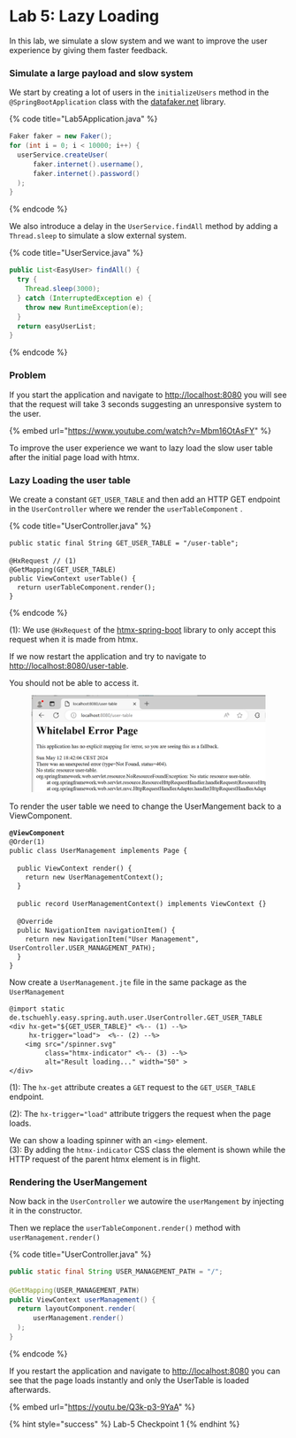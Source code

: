 # Lab 5: Lazy Loading

In this lab, we simulate a slow system and we want to improve the user experience by giving them faster feedback.

### Simulate a large payload and slow system

We start by creating a lot of users in the `initializeUsers` method in the `@SpringBootApplication` class with the [datafaker.net](https://www.datafaker.net/) library.

{% code title="Lab5Application.java" %}
```java
Faker faker = new Faker();
for (int i = 0; i < 10000; i++) {
  userService.createUser(
      faker.internet().username(),
      faker.internet().password()
  );
}
```
{% endcode %}

We also introduce a delay in the `UserService.findAll` method by adding a `Thread.sleep` to simulate a slow external system.

{% code title="UserService.java" %}
```java
public List<EasyUser> findAll() {
  try {
    Thread.sleep(3000);
  } catch (InterruptedException e) {
    throw new RuntimeException(e);
  }
  return easyUserList;
} 
```
{% endcode %}

### Problem

If you start the application and navigate to [http://localhost:8080](http://localhost:8080/) you will see that the request will take 3 seconds suggesting an unresponsive system to the user.

{% embed url="https://www.youtube.com/watch?v=Mbm16OtAsFY" %}

To improve the user experience we want to lazy load the slow user table after the initial page load with htmx.

### Lazy Loading the user table

We create a constant `GET_USER_TABLE` and then add an HTTP GET endpoint in the `UserController` where we render the `userTableComponent` .&#x20;

{% code title="UserController.java" %}
```
public static final String GET_USER_TABLE = "/user-table";

@HxRequest // (1)
@GetMapping(GET_USER_TABLE)
public ViewContext userTable() {
  return userTableComponent.render();
}
```
{% endcode %}

(1): We use `@HxRequest`  of the [htmx-spring-boot](https://github.com/wimdeblauwe/htmx-spring-boot) library to only accept this request when it is made from htmx.

If we now restart the application and try to navigate to [http://localhost:8080/user-table](http://localhost:8080/user-table).

You should not be able to access it.

<figure><img src=".gitbook/assets/image (1) (1) (1) (1).png" alt=""><figcaption></figcaption></figure>

To render the user table we need to change the UserMangement back to a ViewComponent.

<pre class="language-java" data-title="UserManagement.java"><code class="lang-java"><strong>@ViewComponent
</strong>@Order(1)
public class UserManagement implements Page {

  public ViewContext render() {
    return new UserManagementContext();
  }

  public record UserManagementContext() implements ViewContext {}

  @Override
  public NavigationItem navigationItem() {
    return new NavigationItem("User Management", UserController.USER_MANAGEMENT_PATH);
  }
}
</code></pre>

Now create a `UserManagement.jte` file in the same package as the `UserManagement`

```
@import static de.tschuehly.easy.spring.auth.user.UserController.GET_USER_TABLE
<div hx-get="${GET_USER_TABLE}" <%-- (1) --%>
     hx-trigger="load">  <%-- (2) --%>
    <img src="/spinner.svg" 
         class="htmx-indicator" <%-- (3) --%>
         alt="Result loading..." width="50" >
</div>
```

(1): The `hx-get` attribute creates a `GET` request to the `GET_USER_TABLE` endpoint.&#x20;

(2): The `hx-trigger="load"` attribute triggers the request when the page loads.&#x20;

We can show a loading spinner with an `<img>` element. \
(3): By adding the `htmx-indicator` CSS class the element is shown while the HTTP request of the parent htmx element is in flight.

### Rendering the UserMangement

Now back in the `UserController` we autowire the `userMangement` by injecting it in the constructor.

Then we replace the `userTableComponent.render()` method with `userManagement.render()`&#x20;

{% code title="UserController.java" %}
```java
public static final String USER_MANAGEMENT_PATH = "/";

@GetMapping(USER_MANAGEMENT_PATH)
public ViewContext userManagement() {
  return layoutComponent.render(
      userManagement.render()
  );
}
```
{% endcode %}

If you restart the application and navigate to [http://localhost:8080](http://localhost:8080/) you can see that the page loads instantly and only the UserTable is loaded afterwards.

{% embed url="https://youtu.be/Q3k-p3-9YaA" %}

{% hint style="success" %}
Lab-5 Checkpoint 1
{% endhint %}
